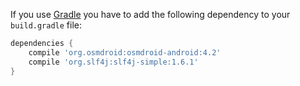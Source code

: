 If you use [Gradle](http://www.gradle.org) you have to add the following dependency to your `build.gradle` file:

```groovy
dependencies {
    compile 'org.osmdroid:osmdroid-android:4.2'
    compile 'org.slf4j:slf4j-simple:1.6.1'
}
```